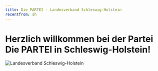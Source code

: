 ```yaml
---
title: Die PARTEI - Landesverband Schleswig-Holstein
recentfrom: sh
---
```


# Herzlich willkommen bei der Partei **Die PARTEI** in Schleswig-Holstein!

![Landesverband Schleswig-Holstein](/sh/header.jpg "Landesverband Schleswig-Holstein")

